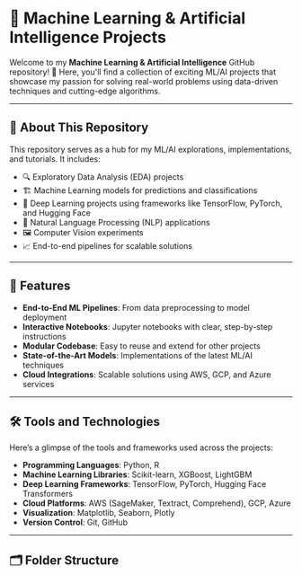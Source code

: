 # 🤖 Machine Learning & Artificial Intelligence Projects

Welcome to my **Machine Learning & Artificial Intelligence** GitHub repository! 🚀 Here, you'll find a collection of exciting ML/AI projects that showcase my passion for solving real-world problems using data-driven techniques and cutting-edge algorithms.

---

## 🧠 About This Repository

This repository serves as a hub for my ML/AI explorations, implementations, and tutorials. It includes:

- 🔍 Exploratory Data Analysis (EDA) projects
- 🏗️ Machine Learning models for predictions and classifications
- 🤖 Deep Learning projects using frameworks like TensorFlow, PyTorch, and Hugging Face
- 📜 Natural Language Processing (NLP) applications
- 🖼️ Computer Vision experiments
- 📈 End-to-end pipelines for scalable solutions

---

<!-- ## 📁 Project Directory

| **Project Name**                                  | **Description**                                                                 | **Key Tools**                 |
|---------------------------------------------------|---------------------------------------------------------------------------------|--------------------------------|
| 📝 [Intelligent Document Management](./path-to-project)  | Document classification and storage using Amazon Textract and Comprehend        | AWS Textract, Comprehend      |
| 🤖 [Sentiment Analysis](./path-to-project)         | Analyzing customer sentiment from text data                                      | OpenAI, Python, NLTK          |
| 💬 [AI Chatbot](./path-to-project)                | Chatbot for instant employee handbook inquiries                                 | OpenAI GPT APIs               |
| 🔄 [Automated Workflows](./path-to-project)       | Workflow automation with AI-driven configuration options                        | Amazon Lex, Comprehend        |
| 📊 [Data Insights with AI](./path-to-project)     | Advanced data insights using machine learning models                            | Scikit-learn, Pandas          |
| 🖼️ [Computer Vision](./path-to-project)           | Object detection and recognition in images                                      | TensorFlow, OpenCV            |

--- -->

## 🚀 Features

- **End-to-End ML Pipelines**: From data preprocessing to model deployment
- **Interactive Notebooks**: Jupyter notebooks with clear, step-by-step instructions
- **Modular Codebase**: Easy to reuse and extend for other projects
- **State-of-the-Art Models**: Implementations of the latest ML/AI techniques
- **Cloud Integrations**: Scalable solutions using AWS, GCP, and Azure services

---

## 🛠️ Tools and Technologies

Here’s a glimpse of the tools and frameworks used across the projects:

- **Programming Languages**: Python, R
- **Machine Learning Libraries**: Scikit-learn, XGBoost, LightGBM
- **Deep Learning Frameworks**: TensorFlow, PyTorch, Hugging Face Transformers
- **Cloud Platforms**: AWS (SageMaker, Textract, Comprehend), GCP, Azure
- **Visualization**: Matplotlib, Seaborn, Plotly
- **Version Control**: Git, GitHub

---

## 🗂️ Folder Structure